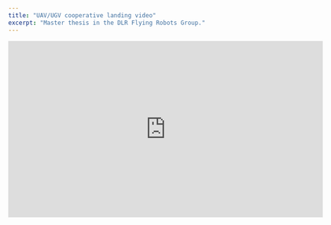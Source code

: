 ```yaml
---
title: "UAV/UGV cooperative landing video"
excerpt: "Master thesis in the DLR Flying Robots Group."
---
```

<iframe width="640" height="360" src="https://youtu.be/thr_1wNRAog" frameborder="0" allowfullscreen></iframe>
